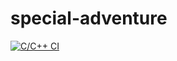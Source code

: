 # special-adventure

[![C/C++ CI](https://github.com/the29ster/special-adventure/actions/workflows/c-cpp.yml/badge.svg)](https://github.com/the29ster/special-adventure/actions/workflows/c-cpp.yml)
